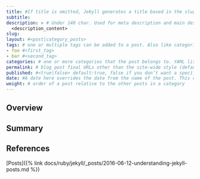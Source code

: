```yaml
---
title: #If title is omitted, Jekyll generates a title based in the slug/filename
subtitle:
description: > # Under 140 char. Used for meta description and main description
  <description_content>
slug: 
layout: #<post|category_posts>
tags: # one or multiple tags can be added to a post. Also like categories, tags can be specified as a YAML list or a comma-separated string.
- foo #<first_tag>
- bar #<second_tag>
categories: # one or more categories that the post belongs to. YAML list or a comma-separated string.
permalink: # blog post final URLs other than the site-wide style (default /title)
published: #<true|false> default:true, false if you don’t want a specific post to show up when the site is generated
date: #A date here overrides the date from the name of the post. This can be used to ensure correct sorting of posts. Format YYYY-MM-DD HH:MM:SS +/-TTTT; hours, minutes, seconds, and timezone offset are optional.
weight: # order of a post relative to the other posts in a category
---
```


## Overview

## Summary

## References

[Posts]({% link docs/ruby/jekyll/_posts/2016-06-12-understanding-jekyll-posts.md %})

